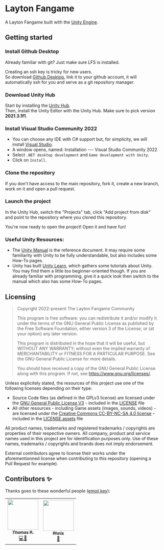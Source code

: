 # Layton Fangame

A Layton Fangame built with the [Unity Engine](https://unity.com).

## Getting started

### Install Github Desktop
Already familiar with git? Just make sure LFS is installed.

Creating an ssh key is tricky for new users.<br>
So download [Github Desktop](https://desktop.github.com/), link it to your github account,
it will automatically ssh for you and serve as a git repository manager.

### Download Unity Hub

Start by installing the [Unity Hub](https://unity.com/download).<br>
Then, install the Unity Editor with the Unity Hub. Make sure to pick version **2021.3.1f1**.

### Install Visual Studio Community 2022

- You can choose any IDE with C# support but, for simplicity, we will install [Visual Studio](https://visualstudio.microsoft.com/).
- A window opens, named: Installation --- Visual Studio Community 2022
- Select `.NET desktop development` and `Game development with Unity`.
- Click on `Install`.

### Clone the repository

If you don't have access to the main repository, fork it, create a new branch, work on it and open a pull request.

### Launch the project

In the Unity Hub, switch the "Projects" tab, click "Add project from disk" and point to the repository where you cloned this repository.

You're now ready to open the project! Open it and have fun!

### Useful Unity Resources:

* The [Unity Manual](https://docs.unity3d.com/2021.3/Documentation/Manual/UnityManual.html) is the reference document. It may require some familiarity with Unity to be fully understandable, but also includes some How-To pages.
* Unity has built [Unity Learn](https://learn.unity.com/), which gathers some tutorials about Unity. You may find them a little too beginner-oriented though. If you are already familiar with programming, give it a quick look then switch to the manual which also has some How-To pages.

## Licensing
> Copyright 2022-present The Layton Fangame Community
>
> This program is free software: you can redistribute it and/or modify it under the terms of the GNU General Public License as published by the Free Software Foundation, either version 3 of the License, or (at your option) any later version.
>
> This program is distributed in the hope that it will be useful, but WITHOUT ANY WARRANTY; without even the implied warranty of MERCHANTABILITY or FITNESS FOR A PARTICULAR PURPOSE. See the GNU General Public License for more details.
>
> You should have received a copy of the GNU General Public License along with this program. If not, see <https://www.gnu.org/licenses/>. 

Unless explicitely stated, the resources of this project use one of the following licenses depending on their type:
- Source Code files (as defined in the GPLv3 license) are licensed under the [GNU General Public License V3](https://www.gnu.org/licenses/gpl-3.0.en.html) - included in the [LICENSE](LICENSE) file
- All other resources - including Game assets (images, sounds, videos) - are licensed under the [Creative Commons CC-BY-NC-SA 4.0 license](https://creativecommons.org/licenses/by-nc-sa/4.0/) - included in the [LICENSE.assets](LICENSE.assets) file

All product names, trademarks and registered trademarks / copyrights are properties of their respective owners. All company, product and service names used in this project are for identification purposes only. Use of these names, trademarks / copyrights and brands does not imply endorsement.

External contributors agree to license their works under the aforementionned license when contributing to this repository (opening a Pull Request for example).

## Contributors ✨
Thanks goes to these wonderful people ([emoji key](https://allcontributors.org/docs/en/emoji-key)):

<table>
  <tr>
    <td align="center"><a href="https://github.com/TPXP"><img src="https://avatars.githubusercontent.com/u/7191841" width="100px;" alt=""/><br/><sub><b>Thomas P.</b></sub></a><br/><a href="" title="Code">💻</a><a href="" title="Documentation">📖</a></td>
    <td align="center"><a href="https://github.com/MrPhnix"><img src="https://avatars.githubusercontent.com/u/76911907" width="100px;" alt=""/><br/><sub><b>Phnix</b></sub></a><br/><a href="" title="Documentation">📖</a></td>
  </tr>
</table>
